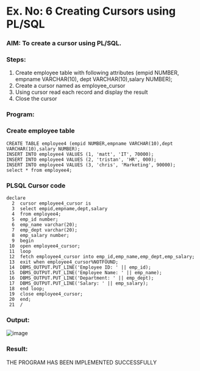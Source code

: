 # Ex. No: 6 Creating Cursors using PL/SQL

### AIM: To create a cursor using PL/SQL.

### Steps:
1. Create employee table with following attributes (empid NUMBER, empname VARCHAR(10), dept VARCHAR(10),salary NUMBER);
2. Create a cursor named as employee_cursor
3. Using cursor read each record and display the result
4. Close the cursor

### Program:

### Create employee table
```
CREATE TABLE employee4 (empid NUMBER,empname VARCHAR(10),dept VARCHAR(10),salary NUMBER);
INSERT INTO employee4 VALUES (1, 'matt', 'IT', 70000);
INSERT INTO employee4 VALUES (2, 'tristan', 'HR', 000);
INSERT INTO employee4 VALUES (3, 'chris', 'Marketing', 90000);
select * from employee4;
```

### PLSQL Cursor code
```
declare
  2  cursor employee4_cursor is
  3  select empid,empname,dept,salary
  4  from employee4;
  5  emp_id number;
  6  emp_name varchar(20);
  7  emp_dept varchar(20);
  8  emp_salary number;
  9  begin
 10  open employee4_cursor;
 11  loop
 12  fetch employee4_cursor into emp_id,emp_name,emp_dept,emp_salary;
 13  exit when employee4_cursor%NOTFOUND;
 14  DBMS_OUTPUT.PUT_LINE('Employee ID: ' || emp_id);
 15  DBMS_OUTPUT.PUT_LINE('Employee Name: ' || emp_name);
 16  DBMS_OUTPUT.PUT_LINE('Department: ' || emp_dept);
 17  DBMS_OUTPUT.PUT_LINE('Salary: ' || emp_salary);
 18  end loop;
 19  close employee4_cursor;
 20  end;
 21  /
```

### Output:
![image](https://github.com/varshxnx/Ex-no-6-Creating-Cursors-using-PL-SQL/assets/122253525/da2f6427-2ced-4eee-b854-18734d929ece)

### Result:
THE PROGRAM HAS BEEN IMPLEMENTED SUCCESSFULLY
